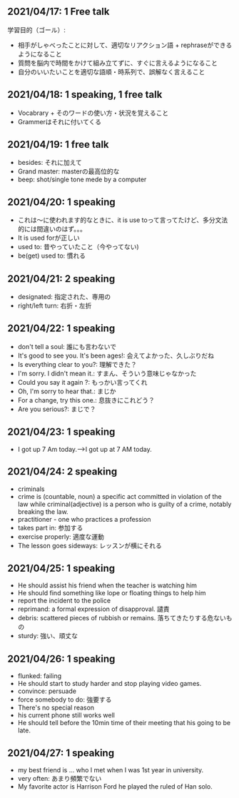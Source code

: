 ## 2021/04/17: 1 Free talk
学習目的（ゴール）:
* 相手がしゃべったことに対して、適切なリアクション語 + rephraseができるようになること
* 質問を脳内で時間をかけて組み立てずに、すぐに言えるようになること
* 自分のいいたいことを適切な語順・時系列で、誤解なく言えること

## 2021/04/18: 1 speaking, 1 free talk
* Vocabrary + そのワードの使い方・状況を覚えること
* Grammerはそれに付いてくる

## 2021/04/19: 1 free talk
* besides: それに加えて
* Grand master: masterの最高位的な
* beep: shot/single tone mede by a computer

## 2021/04/20: 1 speaking
* これは～に使われます的なときに、it is use toって言ってたけど、多分文法的には間違いのはず。。。
* It is used forが正しい
* used to: 昔やっていたこと（今やってない)
* be(get) used to: 慣れる

## 2021/04/21: 2 speaking
* designated: 指定された、専用の
* right/left turn: 右折・左折

## 2021/04/22: 1 speaking
* don't tell a soul: 誰にも言わないで 
* It's good to see you. It's been ages!: 会えてよかった、久しぶりだね
* Is everything clear to you?: 理解できた？
* I'm sorry. I didn't mean it.: すまん、そういう意味じゃなかった
* Could you say it again ?: もっかい言ってくれ
* Oh, I'm sorry to hear that.: まじか
* For a change, try this one.: 息抜きにこれどう？
* Are you serious?: まじで？

## 2021/04/23: 1 speaking
* I got up 7 Am today.-->I got up at 7 AM today.

## 2021/04/24: 2 speaking
* criminals
* crime is (countable, noun) a specific act committed in violation of the law while criminal(adjective) is a person who is guilty of a crime, notably breaking the law. 
* practitioner -  one who practices a profession
* takes part in: 参加する  
* exercise properly: 適度な運動
* The lesson goes sideways: レッスンが横にそれる

## 2021/04/25: 1 speaking
* He should assist his friend when the teacher is watching him
* He should find something like lope or floating things to help him
* report the incident to the police
* reprimand: a formal expression of disapproval. 譴責
* debris: scattered pieces of rubbish or remains. 落ちてきたりする危ないもの
* sturdy: 強い、頑丈な

## 2021/04/26: 1 speaking
* flunked: failing
* He should start to study harder and stop playing video games.
* convince: persuade
* force somebody to do: 強要する
* There's no special reason
* his current phone still works well
* He should tell before the 10min time of their meeting that his going to be late.

## 2021/04/27: 1 speaking
* my best friend is ... who I met when I was 1st year in university. 
* very often: あまり頻繁でない
* My favorite actor is Harrison Ford he played the ruled of Han solo.